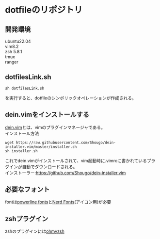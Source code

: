 # dotfileのリポジトリ  

## 開発環境
ubuntu22.04  
vim8.2  
zsh 5.8.1  
tmux  
ranger
## dotfilesLink.sh
```
sh dotfilesLink.sh
```
を実行すると、dotfileのシンボリックオペレーションが作成される。

## dein.vimをインストールする
[dein.vim](https://github.com/Shougo/dein.vim)とは、vimのプラグインマネージャである。  
インストール方法  
```
wget https://raw.githubusercontent.com/Shougo/dein-installer.vim/master/installer.sh
sh installer.sh
```
これでdein.vimがインストールされて、vim起動時に.vimrcに書かれているプラグインが自動でダウンロードされる。  
インストーラー:https://github.com/Shougo/dein-installer.vim  

## 必要なフォント
fontは[powerline fonts](https://github.com/powerline/fonts)と[Nerd Fonts](https://github.com/ryanoasis/nerd-fonts)(アイコン用)が必要

## zshプラグイン
zshのプラグインには[ohmyzsh](https://github.com/ohmyzsh/ohmyzsh)
